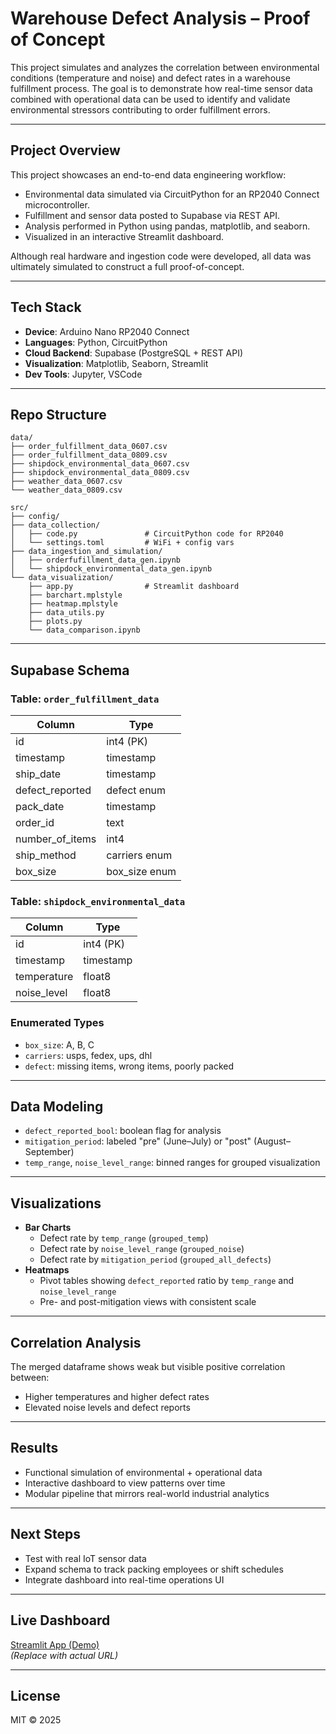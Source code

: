 
# Warehouse Defect Analysis – Proof of Concept

This project simulates and analyzes the correlation between environmental conditions (temperature and noise) and defect rates in a warehouse fulfillment process. The goal is to demonstrate how real-time sensor data combined with operational data can be used to identify and validate environmental stressors contributing to order fulfillment errors.

---

## Project Overview

This project showcases an end-to-end data engineering workflow:
- Environmental data simulated via CircuitPython for an RP2040 Connect microcontroller.
- Fulfillment and sensor data posted to Supabase via REST API.
- Analysis performed in Python using pandas, matplotlib, and seaborn.
- Visualized in an interactive Streamlit dashboard.

Although real hardware and ingestion code were developed, all data was ultimately simulated to construct a full proof-of-concept.

---

## Tech Stack

- **Device**: Arduino Nano RP2040 Connect
- **Languages**: Python, CircuitPython
- **Cloud Backend**: Supabase (PostgreSQL + REST API)
- **Visualization**: Matplotlib, Seaborn, Streamlit
- **Dev Tools**: Jupyter, VSCode

---

## Repo Structure

```
data/
├── order_fulfillment_data_0607.csv
├── order_fulfillment_data_0809.csv
├── shipdock_environmental_data_0607.csv
├── shipdock_environmental_data_0809.csv
├── weather_data_0607.csv
└── weather_data_0809.csv

src/
├── config/
├── data_collection/
│   ├── code.py               # CircuitPython code for RP2040
│   └── settings.toml         # WiFi + config vars
├── data_ingestion_and_simulation/
│   ├── orderfufillment_data_gen.ipynb
│   └── shipdock_environmental_data_gen.ipynb
└── data_visualization/
    ├── app.py                # Streamlit dashboard
    ├── barchart.mplstyle
    ├── heatmap.mplstyle
    ├── data_utils.py
    ├── plots.py
    └── data_comparison.ipynb
```

---

## Supabase Schema

### Table: `order_fulfillment_data`

| Column           | Type          |
|------------------|---------------|
| id               | int4 (PK)     |
| timestamp        | timestamp     |
| ship_date        | timestamp     |
| defect_reported  | defect enum   |
| pack_date        | timestamp     |
| order_id         | text          |
| number_of_items  | int4          |
| ship_method      | carriers enum |
| box_size         | box_size enum |

### Table: `shipdock_environmental_data`

| Column       | Type    |
|--------------|---------|
| id           | int4 (PK) |
| timestamp    | timestamp |
| temperature  | float8    |
| noise_level  | float8    |

### Enumerated Types
- `box_size`: A, B, C
- `carriers`: usps, fedex, ups, dhl
- `defect`: missing items, wrong items, poorly packed

---

## Data Modeling

- `defect_reported_bool`: boolean flag for analysis
- `mitigation_period`: labeled "pre" (June–July) or "post" (August–September)
- `temp_range`, `noise_level_range`: binned ranges for grouped visualization

---

## Visualizations

- **Bar Charts**
  - Defect rate by `temp_range` (`grouped_temp`)
  - Defect rate by `noise_level_range` (`grouped_noise`)
  - Defect rate by `mitigation_period` (`grouped_all_defects`)
- **Heatmaps**
  - Pivot tables showing `defect_reported` ratio by `temp_range` and `noise_level_range`
  - Pre- and post-mitigation views with consistent scale

---

## Correlation Analysis

The merged dataframe shows weak but visible positive correlation between:
- Higher temperatures and higher defect rates
- Elevated noise levels and defect reports

---

## Results

- Functional simulation of environmental + operational data
- Interactive dashboard to view patterns over time
- Modular pipeline that mirrors real-world industrial analytics

---

## Next Steps

- Test with real IoT sensor data
- Expand schema to track packing employees or shift schedules
- Integrate dashboard into real-time operations UI

---

## Live Dashboard

[Streamlit App (Demo)](https://sensor-to-dashboard-deploy-hdccv4tetxjvauxzm6pvf2.streamlit.app/)  
*(Replace with actual URL)*

---

## License

MIT © 2025
